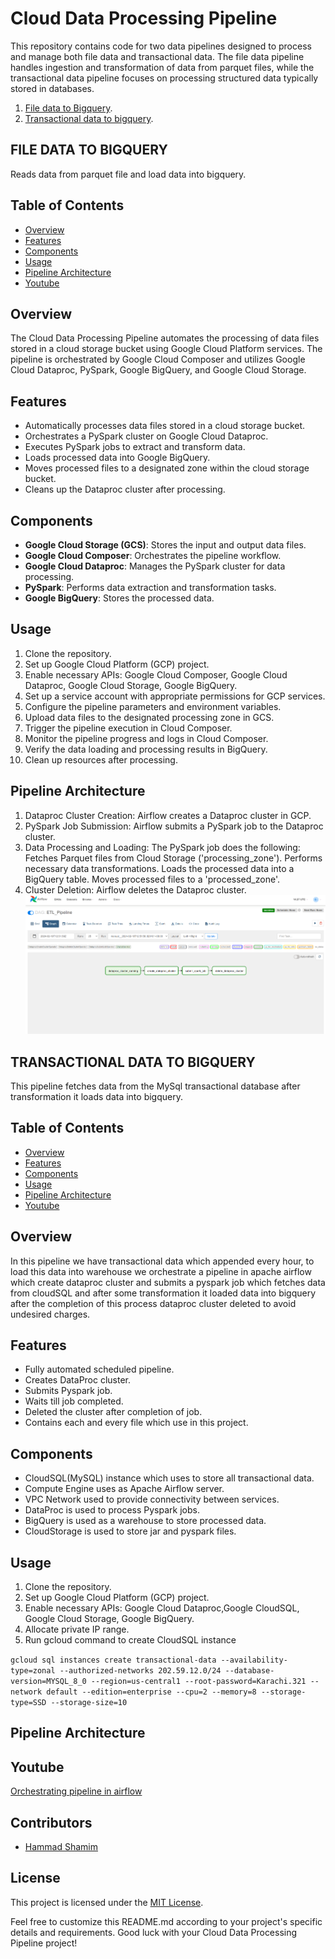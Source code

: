 # Cloud Data Processing Pipeline

This repository contains code for two data pipelines designed to process and manage both file data and transactional data. The file data pipeline handles ingestion and transformation of data from parquet files, while the transactional data pipeline focuses on processing structured data typically stored in databases.

1. [File data to Bigquery](#file-data-to-bigquery).
2. [Transactional data to bigquery](#transactional-data-to-bigquery).

## FILE DATA TO BIGQUERY

Reads data from parquet file and load data into bigquery.

## Table of Contents 

* [Overview](#file-data-overview)
* [Features](#file-data-features)
* [Components](#file-data-components)
* [Usage](#file-data-usage)
* [Pipeline Architecture](#file-data-pipeline-architecture)
* [Youtube](#file_data_bigquery)

## Overview <a id="file-data-overview"></a>

The Cloud Data Processing Pipeline automates the processing of data files stored in a cloud storage bucket using Google Cloud Platform services. The pipeline is orchestrated by Google Cloud Composer and utilizes Google Cloud Dataproc, PySpark, Google BigQuery, and Google Cloud Storage.

## Features <a id="file-data-features"></a>

- Automatically processes data files stored in a cloud storage bucket.
- Orchestrates a PySpark cluster on Google Cloud Dataproc.
- Executes PySpark jobs to extract and transform data.
- Loads processed data into Google BigQuery.
- Moves processed files to a designated zone within the cloud storage bucket.
- Cleans up the Dataproc cluster after processing.

## Components <a id="file-data-components"></a>

- **Google Cloud Storage (GCS)**: Stores the input and output data files.
- **Google Cloud Composer**: Orchestrates the pipeline workflow.
- **Google Cloud Dataproc**: Manages the PySpark cluster for data processing.
- **PySpark**: Performs data extraction and transformation tasks.
- **Google BigQuery**: Stores the processed data.

## Usage <a id="file-data-usage"></a>

1. Clone the repository.
2. Set up Google Cloud Platform (GCP) project.
3. Enable necessary APIs: Google Cloud Composer, Google Cloud Dataproc, Google Cloud Storage, Google BigQuery.
4. Set up a service account with appropriate permissions for GCP services.
5. Configure the pipeline parameters and environment variables.
6. Upload data files to the designated processing zone in GCS.
7. Trigger the pipeline execution in Cloud Composer.
8. Monitor the pipeline progress and logs in Cloud Composer.
9. Verify the data loading and processing results in BigQuery.
10. Clean up resources after processing.

## Pipeline Architecture <a id="file-data-pipeline-architecture"></a>

1. Dataproc Cluster Creation: Airflow creates a Dataproc cluster in GCP.
2. PySpark Job Submission: Airflow submits a PySpark job to the Dataproc cluster.
3. Data Processing and Loading:
  The PySpark job does the following:
  Fetches Parquet files from Cloud Storage ('processing_zone').
  Performs necessary data transformations.
  Loads the processed data into a BigQuery table.
  Moves processed files to a 'processed_zone'.
4. Cluster Deletion: Airflow deletes the Dataproc cluster.
![Pipeline](./images/pipeline.png)

## TRANSACTIONAL DATA TO BIGQUERY

This pipeline fetches data from the MySql transactional database after transformation it loads data into bigquery.

## Table of Contents

* [Overview](#transactional-data-overview)
* [Features](#transactional-data-features)
* [Components](#transactional-data-components)
* [Usage](#transactional-data-usage)
* [Pipeline Architecture](#transactional-data-pipeline-architecture)
* [Youtube](#youtube)

## Overview <a id="transactional-data-overview"></a>

In this pipeline we have transactional data which appended every hour, to load this data into warehouse we orchestrate a pipeline in apache airflow which create dataproc cluster and submits a pyspark job which fetches data from cloudSQL and after some transformation it loaded data into bigquery after the completion of this process dataproc cluster deleted to avoid undesired charges.

## Features <a id="transactional-data-features"></a>

- Fully automated scheduled pipeline.
- Creates DataProc cluster.
- Submits Pyspark job.
- Waits till job completed.
- Deleted the cluster after completion of job.
- Contains each and every file which use in this project.

## Components <a id="transactional-data-components"></a>

- CloudSQL(MySQL) instance which uses to store all transactional data.
- Compute Engine uses as Apache Airflow server.
- VPC Network used to provide connectivity between services.
- DataProc is used to process Pyspark jobs.
- BigQuery is used as a warehouse to store processed data.
- CloudStorage is used to store jar and pyspark files.


## Usage <a id="transactional-data-usage"></a>

1. Clone the repository.
2. Set up Google Cloud Platform (GCP) project.
3. Enable necessary APIs:  Google Cloud Dataproc,Google CloudSQL, Google Cloud Storage, Google BigQuery.
4. Allocate private IP range.
5. Run gcloud command to create CloudSQL instance

  `gcloud sql instances create transactional-data --availability-type=zonal --authorized-networks 202.59.12.0/24 --database-version=MYSQL_8_0 --region=us-central1 --root-password=Karachi.321 --network default --edition=enterprise --cpu=2 --memory=8 --storage-type=SSD --storage-size=10`


## Pipeline Architecture <a id="transactional-data-pipeline-architecture"></a>


## Youtube <a id="file_data_bigquery"></a>

[Orchestrating pipeline in airflow](https://youtu.be/rbjTeWTMnPs)


## Contributors
- [Hammad Shamim](https://www.linkedin.com/in/hammad-shamim-6a2344128/)

## License
This project is licensed under the [MIT License](LICENSE).

Feel free to customize this README.md according to your project's specific details and requirements. Good luck with your Cloud Data Processing Pipeline project!
